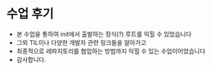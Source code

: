 # 수업 후기

- 본 수업을 통하여  init에서 출발하는 정식(?) 루트를 익힐 수 있었습니다 
- 그외 TIL이나 다양한 개발자 관련 링크들을 알아가고 
- 최종적으로 레파지토리를 협업하는 방법까지 익힐 수 있는 수업이어었습니다
- 감사합니다.

